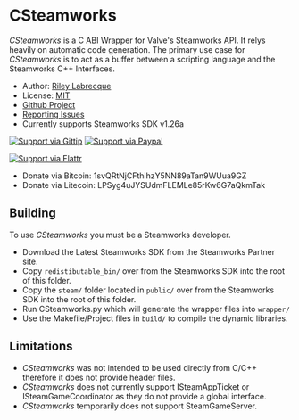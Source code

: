 CSteamworks
=======

_CSteamworks_ is a C ABI Wrapper for Valve's Steamworks API. It relys heavily on automatic code generation.
The primary use case for _CSteamworks_ is to act as a buffer between a scripting language and the Steamworks C++ Interfaces.

* Author: [Riley Labrecque](https://github.com/rlabrecque)
* License: [MIT](http://www.opensource.org/licenses/mit-license.php)
* [Github Project](https://github.com/rlabrecque/CSteamworks)
* [Reporting Issues](https://github.com/rlabrecque/CSteamworks/issues)
* Currently supports Steamworks SDK v1.26a


[![Support via Gittip](https://rawgithub.com/twolfson/gittip-badge/0.1.0/dist/gittip.png)](https://www.gittip.com/rlabrecque/)
[![Support via Paypal](https://www.paypalobjects.com/en_US/i/btn/btn_donateCC_LG.gif)](https://www.paypal.com/cgi-bin/webscr?cmd=_s-xclick&hosted_button_id=2QWKYXPRH6GJW)

[![Support via Flattr](https://api.flattr.com/button/flattr-badge-large.png)](https://flattr.com/submit/auto?user_id=rlabrecque&url=https%3A%2F%2Fgithub.com%2Frlabrecque%2FCSteamworks)
* Donate via Bitcoin: 1svQRtNjCFthihzY5NN89aTan9WUua9GZ
* Donate via Litecoin: LPSyg4uJYSUdmFLEMLe85rKw6G7aQkmTak


Building
--------

To use _CSteamworks_ you must be a Steamworks developer.

* Download the Latest Steamworks SDK from the Steamworks Partner site.
* Copy `redistibutable_bin/` over from the Steamworks SDK into the root of this folder.
* Copy the `steam/` folder located in `public/` over from the Steamworks SDK into the root of this folder.
* Run CSteamworks.py which will generate the wrapper files into `wrapper/`
* Use the Makefile/Project files in `build/` to compile the dynamic libraries.


Limitations
-----------

* _CSteamworks_ was not intended to be used directly from C/C++ therefore it does not provide header files.
* _CSteamworks_ does not currently support ISteamAppTicket or ISteamGameCoordinator as they do not provide a global interface.
* _CSteamworks_ temporarily does not support SteamGameServer.
